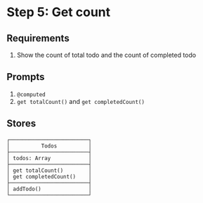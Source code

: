 # Step 5: Get count

## Requirements

1. Show the count of total todo and the count of completed todo


## Prompts

1. `@computed`
2. `get totalCount()` and `get completedCount()`


## Stores

```
┌─────────────────────────┐
│          Todos          │
├─────────────────────────┤
│ todos: Array            │
├─────────────────────────┤
│ get totalCount()        │
│ get completedCount()    │
├─────────────────────────┤
│ addTodo()               │
└─────────────────────────┘
```
